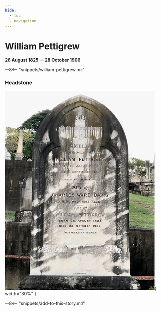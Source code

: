 ```yaml
---
hide:
  - toc
  - navigation 
---
```


# William Pettigrew

**26 August 1825 — 28 October 1906**

--8<-- "snippets/william-pettigrew.md"

### Headstone

![William Pettigrew headstone](../assets/william-pettigrew-headstone.jpg){ width="30%" }

--8<-- "snippets/add-to-this-story.md"